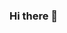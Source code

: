 ### Hi there 👋

<!--
**AbigailRivr/AbigailRivr** is a ✨ _special_ ✨ repository because its `README.md` (this file) appears on your GitHub profile.

- 🔭 Actualmente estoy trabajando en...
Soy Estudiante en la Universidad Privada Domingo Savio
- 🌱 Actualmente estoy aprendiendo...
Estoy aprendiendo programación en la carrera de Ingenieria de Sistemas
- 👯 Busco colaborar en...
La innovacion de un nuevo software 
- 🤔 Busco ayuda con...
Consejos en el area de programación
- 💬 Pregúntame sobre..
- 📫 Cómo contactarme: ...
En redes sociales
- 😄 Pronombres: ...
- ⚡ Dato curioso: ...
Me encanta la música, especialmente el piano
-->
